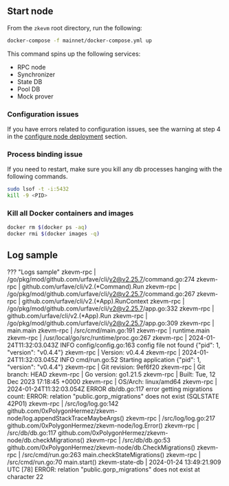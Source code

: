 ## Start node

From the `zkevm` root directory, run the following:

```sh
docker-compose -f mainnet/docker-compose.yml up
```

This command spins up the following services:

- RPC node
- Synchronizer
- State DB
- Pool DB
- Mock prover

### Configuration issues

If you have errors related to configuration issues, see the warning at step 4 in the [configure node deployment](configure-node-deployment.md#set-up) section.

### Process binding issue

If you need to restart, make sure you kill any db processes hanging with the following commands.

```sh
sudo lsof -t -i:5432
kill -9 <PID>
```

### Kill all Docker containers and images 

```sh
docker rm $(docker ps -aq)
docker rmi $(docker images -q)
```

## Log sample

???     "Logs sample"
        zkevm-rpc         | /go/pkg/mod/github.com/urfave/cli/v2@v2.25.7/command.go:274
        zkevm-rpc         | github.com/urfave/cli/v2.(*Command).Run
        zkevm-rpc         | /go/pkg/mod/github.com/urfave/cli/v2@v2.25.7/command.go:267
        zkevm-rpc         | github.com/urfave/cli/v2.(*App).RunContext
        zkevm-rpc         | /go/pkg/mod/github.com/urfave/cli/v2@v2.25.7/app.go:332
        zkevm-rpc         | github.com/urfave/cli/v2.(*App).Run
        zkevm-rpc         | /go/pkg/mod/github.com/urfave/cli/v2@v2.25.7/app.go:309
        zkevm-rpc         | main.main
        zkevm-rpc         | /src/cmd/main.go:191
        zkevm-rpc         | runtime.main
        zkevm-rpc         | /usr/local/go/src/runtime/proc.go:267
        zkevm-rpc         | 2024-01-24T11:32:03.043Z INFO config/config.go:163 config file not found {"pid": 1, "version": "v0.4.4"}
        zkevm-rpc         | Version:      v0.4.4
        zkevm-rpc         | 2024-01-24T11:32:03.045Z INFO cmd/run.go:52 Starting application {"pid": 1, "version": "v0.4.4"}
        zkevm-rpc         | Git revision: 9ef6f20
        zkevm-rpc         | Git branch:   HEAD
        zkevm-rpc         | Go version:   go1.21.5
        zkevm-rpc         | Built:        Tue, 12 Dec 2023 17:18:45 +0000
        zkevm-rpc         | OS/Arch:      linux/amd64
        zkevm-rpc         | 2024-01-24T11:32:03.054Z ERROR db/db.go:117 error getting migrations count: ERROR: relation "public.gorp_migrations" does not exist (SQLSTATE 42P01)
        zkevm-rpc         | /src/log/log.go:142 github.com/0xPolygonHermez/zkevm-node/log.appendStackTraceMaybeArgs()
        zkevm-rpc         | /src/log/log.go:217 github.com/0xPolygonHermez/zkevm-node/log.Error()
        zkevm-rpc         | /src/db/db.go:117 github.com/0xPolygonHermez/zkevm-node/db.checkMigrations()
        zkevm-rpc         | /src/db/db.go:53 github.com/0xPolygonHermez/zkevm-node/db.CheckMigrations()
        zkevm-rpc         | /src/cmd/run.go:263 main.checkStateMigrations()
        zkevm-rpc         | /src/cmd/run.go:70 main.start()
        zkevm-state-db    | 2024-01-24 13:49:21.909 UTC [78] ERROR:  relation "public.gorp_migrations" does not exist at character 22